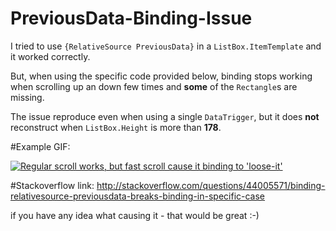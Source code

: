 # PreviousData-Binding-Issue
I tried to use `{RelativeSource PreviousData}` in a `ListBox.ItemTemplate` and it worked correctly.

But, when using the specific code provided below, binding stops working when scrolling up an down few times and **some** of the `Rectangle`s are missing.

The issue reproduce even when using a single `DataTrigger`, but it does **not** reconstruct when `ListBox.Height` is more than **178**. 

#Example GIF:

[![Regular scroll works, but fast scroll cause it binding to 'loose-it'][1]][1]


  [1]: https://i.stack.imgur.com/wvhXS.gif
  
  
#Stackoverflow link:
http://stackoverflow.com/questions/44005571/binding-relativesource-previousdata-breaks-binding-in-specific-case

if you have any idea what causing it - that would be great :-)
